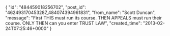  {
   "id": "484459018256702",
   "post_id": "462493170453287_484074394961831",
   "from_name": "Scott Duncan",
   "message": "First THIS must run its course. THEN APPEALS must run their course. ONLY THEN can you enter TRUST LAW",
   "created_time": "2013-02-24T07:25:46+0000"
 }
